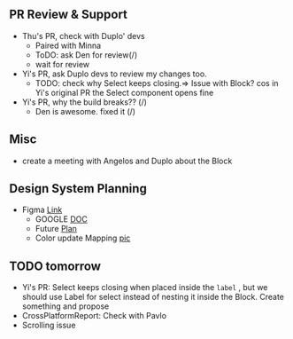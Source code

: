 ## PR Review & Support
- Thu's PR, check with Duplo' devs
	- Paired with Minna
	- ToDO: ask Den for review(/)
	- wait for review
- Yi's PR, ask Duplo devs to review my changes too. 
	- TODO: check why Select keeps closing.=> Issue with Block? cos in Yi's original PR the Select component opens fine
- Yi's PR, why the build breaks?? (/)
	- Den is awesome. fixed it (/)

## Misc
- create a meeting with Angelos and Duplo about the Block


## Design System Planning
- Figma [Link](https://www.figma.com/file/Anrpq1QHZUR0AIOsOImudz/%E2%9D%96-%5BWIP%5D-Smartly-DS-1.0?type=design&node-id=1-2056&t=ftzlI3X4I3XmFytY-0)
	- GOOGLE [DOC](https://docs.google.com/document/d/1z1rVfmOQoBey4w7bSFk9a1v-lwq14Dilp1H4qWWnOoc/edit)
	- Future [Plan](https://docs.google.com/document/d/1T0ImFt9bJCq02C1YlqSkZkFOz_anp7xtPtgDgk7LyvE/edit#heading=h.2yadz350x5bn)
	- Color update Mapping [pic]([https://smartlyio.slack.com/files/U049ELB9FHB/F05539LE2KW/screenshot_2023-04-26_at_15.15.44.png](https://smartlyio.slack.com/files/U049ELB9FHB/F05539LE2KW/screenshot_2023-04-26_at_15.15.44.png))


## TODO tomorrow
- Yi's PR: Select keeps closing when placed inside the `label` , but we should use Label for select instead of nesting it inside the Block. Create something and propose
- CrossPlatformReport: Check with Pavlo
- Scrolling issue 